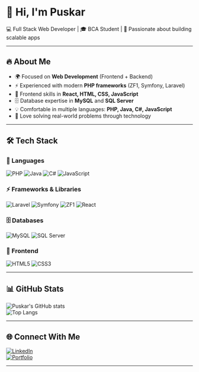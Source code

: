 # 👋 Hi, I'm Puskar  

💻 Full Stack Web Developer | 🎓 BCA Student | 🚀 Passionate about building scalable apps  

---

## 🔥 About Me  
- 🌍 Focused on **Web Development** (Frontend + Backend)  
- ⚡ Experienced with modern **PHP frameworks** (ZF1, Symfony, Laravel)  
- 🎨 Frontend skills in **React, HTML, CSS, JavaScript**  
- 🗄️ Database expertise in **MySQL** and **SQL Server**  
- 💡 Comfortable in multiple languages: **PHP, Java, C#, JavaScript**  
- 🎯 Love solving real-world problems through technology  

---

## 🛠️ Tech Stack  

### 🚀 Languages  
![PHP](https://img.shields.io/badge/PHP-777BB4?style=for-the-badge&logo=php&logoColor=white)
![Java](https://img.shields.io/badge/Java-007396?style=for-the-badge&logo=java&logoColor=white)
![C#](https://img.shields.io/badge/C%23-239120?style=for-the-badge&logo=c-sharp&logoColor=white)
![JavaScript](https://img.shields.io/badge/JavaScript-F7DF1E?style=for-the-badge&logo=javascript&logoColor=black)

### ⚡ Frameworks & Libraries  
![Laravel](https://img.shields.io/badge/Laravel-FF2D20?style=for-the-badge&logo=laravel&logoColor=white)
![Symfony](https://img.shields.io/badge/Symfony-000000?style=for-the-badge&logo=symfony&logoColor=white)
![ZF1](https://img.shields.io/badge/Zend_Framework-68B604?style=for-the-badge&logo=zend-framework&logoColor=white)
![React](https://img.shields.io/badge/React-20232A?style=for-the-badge&logo=react&logoColor=61DAFB)

### 🗄️ Databases  
![MySQL](https://img.shields.io/badge/MySQL-005C84?style=for-the-badge&logo=mysql&logoColor=white)
![SQL Server](https://img.shields.io/badge/Microsoft_SQL_Server-CC2927?style=for-the-badge&logo=microsoft-sql-server&logoColor=white)

### 🎨 Frontend  
![HTML5](https://img.shields.io/badge/HTML5-E34F26?style=for-the-badge&logo=html5&logoColor=white)
![CSS3](https://img.shields.io/badge/CSS3-1572B6?style=for-the-badge&logo=css3&logoColor=white)

---

## 📊 GitHub Stats  
![Puskar's GitHub stats](https://github-readme-stats.vercel.app/api?username=puskarnirola&show_icons=true&theme=radical)  
![Top Langs](https://github-readme-stats.vercel.app/api/top-langs/?username=puskarnirola&layout=compact&theme=radical)  

---

## 🌐 Connect With Me  
[![LinkedIn](https://img.shields.io/badge/LinkedIn-0077B5?style=for-the-badge&logo=linkedin&logoColor=white)](your-linkedin-url)  
[![Portfolio](https://img.shields.io/badge/Portfolio-FF7139?style=for-the-badge&logo=firefox&logoColor=white)](your-portfolio-url)  

---
